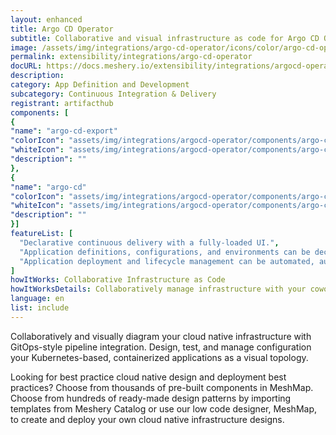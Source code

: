 ```yaml
---
layout: enhanced
title: Argo CD Operator
subtitle: Collaborative and visual infrastructure as code for Argo CD Operator
image: /assets/img/integrations/argo-cd-operator/icons/color/argo-cd-operator-color.svg
permalink: extensibility/integrations/argo-cd-operator
docURL: https://docs.meshery.io/extensibility/integrations/argocd-operator
description: 
category: App Definition and Development
subcategory: Continuous Integration & Delivery
registrant: artifacthub
components: [
{
"name": "argo-cd-export"
"colorIcon": "assets/img/integrations/argocd-operator/components/argo-cd-export/icons/color/argo-cd-export-color.svg"
"whiteIcon": "assets/img/integrations/argocd-operator/components/argo-cd-export/icons/white/argo-cd-export-white.svg"
"description": ""
},
{
"name": "argo-cd"
"colorIcon": "assets/img/integrations/argocd-operator/components/argo-cd/icons/color/argo-cd-color.svg"
"whiteIcon": "assets/img/integrations/argocd-operator/components/argo-cd/icons/white/argo-cd-white.svg"
"description": ""
}]
featureList: [
  "Declarative continuous delivery with a fully-loaded UI.",
  "Application definitions, configurations, and environments can be declarative and version controlled.",
  "Application deployment and lifecycle management can be automated, auditable, and easy to understand."
]
howItWorks: Collaborative Infrastructure as Code
howItWorksDetails: Collaboratively manage infrastructure with your coworkers synchronously sharing the same designs.
language: en
list: include
---
```

<p>

</p>
<p>
    Collaboratively and visually diagram your cloud native infrastructure with GitOps-style pipeline integration. Design, test, and manage configuration your Kubernetes-based, containerized applications as a visual topology.
</p>
<p>
    Looking for best practice cloud native design and deployment best practices? Choose from thousands of pre-built components in MeshMap. Choose from hundreds of ready-made design patterns by importing templates from Meshery Catalog or use our low code designer, MeshMap, to create and deploy your own cloud native infrastructure designs.
</p>
